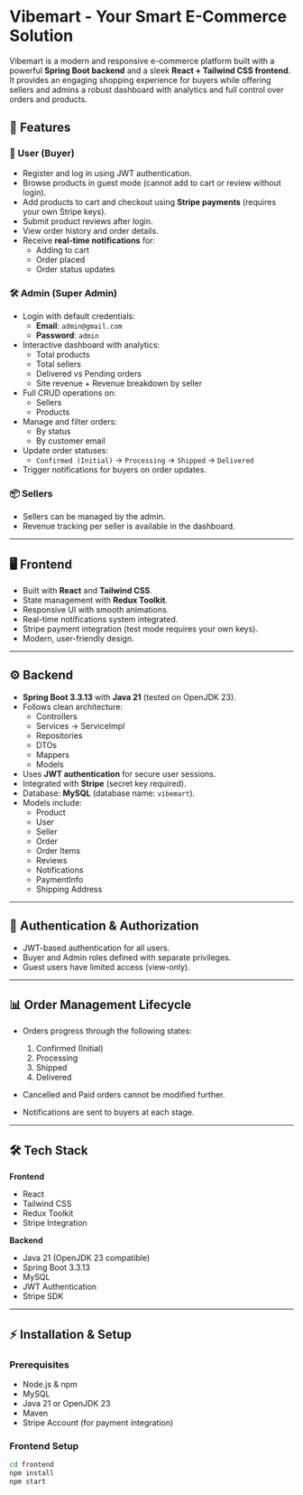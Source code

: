 # Vibemart - Your Smart E-Commerce Solution

Vibemart is a modern and responsive e-commerce platform built with a powerful **Spring Boot backend** and a sleek **React + Tailwind CSS frontend**.  
It provides an engaging shopping experience for buyers while offering sellers and admins a robust dashboard with analytics and full control over orders and products.  

## 🚀 Features

### 👤 User (Buyer)
- Register and log in using JWT authentication.
- Browse products in guest mode (cannot add to cart or review without login).
- Add products to cart and checkout using **Stripe payments** (requires your own Stripe keys).
- Submit product reviews after login.
- View order history and order details.
- Receive **real-time notifications** for:
  - Adding to cart
  - Order placed
  - Order status updates

### 🛠️ Admin (Super Admin)
- Login with default credentials:
  - **Email**: `admin@gmail.com`
  - **Password**: `admin`
- Interactive dashboard with analytics:
  - Total products
  - Total sellers
  - Delivered vs Pending orders
  - Site revenue + Revenue breakdown by seller
- Full CRUD operations on:
  - Sellers
  - Products
- Manage and filter orders:
  - By status
  - By customer email
- Update order statuses:
  - `Confirmed (Initial)` → `Processing` → `Shipped` → `Delivered`
- Trigger notifications for buyers on order updates.

### 📦 Sellers
- Sellers can be managed by the admin.
- Revenue tracking per seller is available in the dashboard.

---

## 🖥️ Frontend

- Built with **React** and **Tailwind CSS**.
- State management with **Redux Toolkit**.
- Responsive UI with smooth animations.
- Real-time notifications system integrated.
- Stripe payment integration (test mode requires your own keys).
- Modern, user-friendly design.

---

## ⚙️ Backend

- **Spring Boot 3.3.13** with **Java 21** (tested on OpenJDK 23).
- Follows clean architecture:
  - Controllers
  - Services → ServiceImpl
  - Repositories
  - DTOs
  - Mappers
  - Models
- Uses **JWT authentication** for secure user sessions.
- Integrated with **Stripe** (secret key required).
- Database: **MySQL** (database name: `vibemart`).
- Models include:
  - Product
  - User
  - Seller
  - Order
  - Order Items
  - Reviews
  - Notifications
  - PaymentInfo
  - Shipping Address

---

## 🔑 Authentication & Authorization

- JWT-based authentication for all users.
- Buyer and Admin roles defined with separate privileges.
- Guest users have limited access (view-only).

---

## 📊 Order Management Lifecycle

- Orders progress through the following states:
  1. Confirmed (Initial)
  2. Processing
  3. Shipped
  4. Delivered

- Cancelled and Paid orders cannot be modified further.
- Notifications are sent to buyers at each stage.

---

## 🛠️ Tech Stack

**Frontend**
- React
- Tailwind CSS
- Redux Toolkit
- Stripe Integration

**Backend**
- Java 21 (OpenJDK 23 compatible)
- Spring Boot 3.3.13
- MySQL
- JWT Authentication
- Stripe SDK

---

## ⚡ Installation & Setup

### Prerequisites
- Node.js & npm
- MySQL
- Java 21 or OpenJDK 23
- Maven
- Stripe Account (for payment integration)

### Frontend Setup
```bash
cd frontend
npm install
npm start
